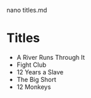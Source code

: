 nano titles.md
# Titles

- A River Runs Through It
- Fight Club
- 12 Years a Slave
- The Big Short
- 12 Monkeys
